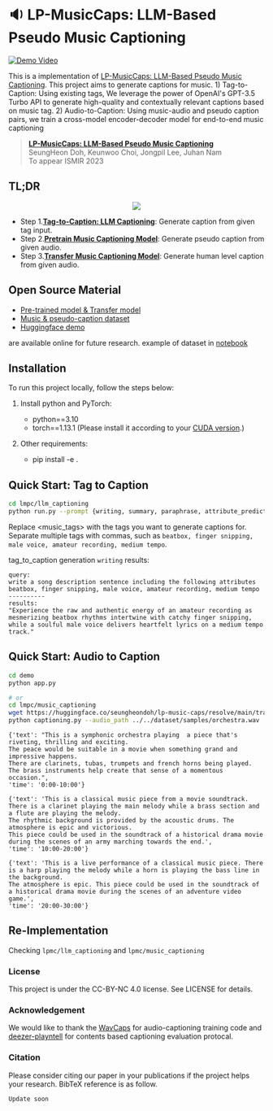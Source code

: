 # :sound: LP-MusicCaps: LLM-Based Pseudo Music Captioning

[![Demo Video](https://i.imgur.com/cgi8NsD.jpg)](https://youtu.be/ezwYVaiC-AM)

This is a implementation of [LP-MusicCaps: LLM-Based Pseudo Music Captioning](#). This project aims to generate captions for music. 1) Tag-to-Caption: Using existing tags, We leverage the power of OpenAI's GPT-3.5 Turbo API to generate high-quality and contextually relevant captions based on music tag. 2) Audio-to-Caption: Using music-audio and pseudo caption pairs, we train a cross-model encoder-decoder model for end-to-end music captioning

> [**LP-MusicCaps: LLM-Based Pseudo Music Captioning**](#)   
> SeungHeon Doh, Keunwoo Choi, Jongpil Lee, Juhan Nam   
> To appear ISMIR 2023   


## TL;DR


<p align = "center">
<img src = "https://i.imgur.com/2LC0nT1.png">
</p>

- Step 1.**[Tag-to-Caption: LLM Captioning](https://github.com/seungheondoh/lp-music-caps/tree/main/lpmc/llm_captioning)**: Generate caption from given tag input.
- Step 2.**[Pretrain Music Captioning Model](https://github.com/seungheondoh/lp-music-caps/tree/main/lpmc/music_captioning)**: Generate pseudo caption from given audio.
- Step 3.**[Transfer Music Captioning Model](https://github.com/seungheondoh/lp-music-caps/tree/main/lpmc/music_captioning/transfer.py)**: Generate human level caption from given audio.

## Open Source Material

- [Pre-trained model & Transfer model](https://huggingface.co/seungheondoh/lp-music-caps) 
- [Music & pseudo-caption dataset](https://huggingface.co/datasets/seungheondoh/LP-MusicCaps-MSD)
- [Huggingface demo](https://huggingface.co/spaces/seungheondoh/LP-Music-Caps-demo) 

are available online for future research. example of dataset in [notebook](https://github.com/seungheondoh/lp-music-caps/blob/main/notebook/Dataset.ipynb)


## Installation
To run this project locally, follow the steps below:

1. Install python and PyTorch:
    - python==3.10
    - torch==1.13.1 (Please install it according to your [CUDA version](https://pytorch.org/get-started/previous-versions/).)
    
2. Other requirements:
    - pip install -e .


## Quick Start: Tag to Caption

```bash
cd lmpc/llm_captioning
python run.py --prompt {writing, summary, paraphrase, attribute_prediction} --tags <music_tags>
```

Replace <music_tags> with the tags you want to generate captions for. Separate multiple tags with commas, such as `beatbox, finger snipping, male voice, amateur recording, medium tempo`.

tag_to_caption generation `writing` results:
```
query: 
write a song description sentence including the following attributes
beatbox, finger snipping, male voice, amateur recording, medium tempo
----------
results: 
"Experience the raw and authentic energy of an amateur recording as mesmerizing beatbox rhythms intertwine with catchy finger snipping, while a soulful male voice delivers heartfelt lyrics on a medium tempo track."
```


## Quick Start: Audio to Caption

```bash
cd demo
python app.py

# or
cd lmpc/music_captioning
wget https://huggingface.co/seungheondoh/lp-music-caps/resolve/main/transfer.pth -O exp/transfer/lp_music_caps
python captioning.py --audio_path ../../dataset/samples/orchestra.wav
```

```
{'text': "This is a symphonic orchestra playing  a piece that's riveting, thrilling and exciting. 
The peace would be suitable in a movie when something grand and impressive happens. 
There are clarinets, tubas, trumpets and french horns being played. The brass instruments help create that sense of a momentous occasion.", 
'time': '0:00-10:00'}

{'text': 'This is a classical music piece from a movie soundtrack. 
There is a clarinet playing the main melody while a brass section and a flute are playing the melody. 
The rhythmic background is provided by the acoustic drums. The atmosphere is epic and victorious. 
This piece could be used in the soundtrack of a historical drama movie during the scenes of an army marching towards the end.', 
'time': '10:00-20:00'}

{'text': 'This is a live performance of a classical music piece. There is a harp playing the melody while a horn is playing the bass line in the background. 
The atmosphere is epic. This piece could be used in the soundtrack of a historical drama movie during the scenes of an adventure video game.', 
'time': '20:00-30:00'}
```

## Re-Implementation
Checking `lpmc/llm_captioning` and `lpmc/music_captioning`

### License
This project is under the CC-BY-NC 4.0 license. See LICENSE for details.

### Acknowledgement
We would like to thank the [WavCaps](https://github.com/XinhaoMei/WavCaps) for audio-captioning training code and [deezer-playntell](https://github.com/deezer/playntell) for contents based captioning evaluation protocal.

### Citation
Please consider citing our paper in your publications if the project helps your research. BibTeX reference is as follow.

```
Update soon
```